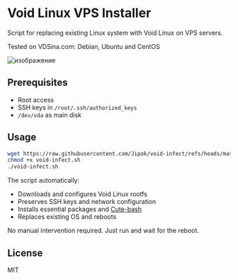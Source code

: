 # Void Linux VPS Installer

Script for replacing existing Linux system with Void Linux on VPS servers.

Tested on VDSina.com: Debian, Ubuntu and CentOS

![изображение](https://github.com/user-attachments/assets/e35b88d0-cb3a-4263-9dac-efe0a513f3b7)


## Prerequisites
- Root access
- SSH keys in `/root/.ssh/authorized_keys` 
- `/dev/vda` as main disk

## Usage
```bash
wget https://raw.githubusercontent.com/Jipok/void-infect/refs/heads/master/void-infect.sh
chmod +x void-infect.sh
./void-infect.sh
```

The script automatically:
- Downloads and configures Void Linux rootfs
- Preserves SSH keys and network configuration
- Installs essential packages and [Cute-bash](https://github.com/Jipok/Cute-bash)
- Replaces existing OS and reboots

No manual intervention required. Just run and wait for the reboot.

## License
MIT

